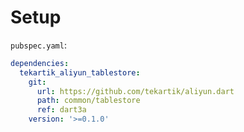 # Setup

`pubspec.yaml`:

```yaml
dependencies:
  tekartik_aliyun_tablestore:
    git:
      url: https://github.com/tekartik/aliyun.dart
      path: common/tablestore
      ref: dart3a
    version: '>=0.1.0'
```